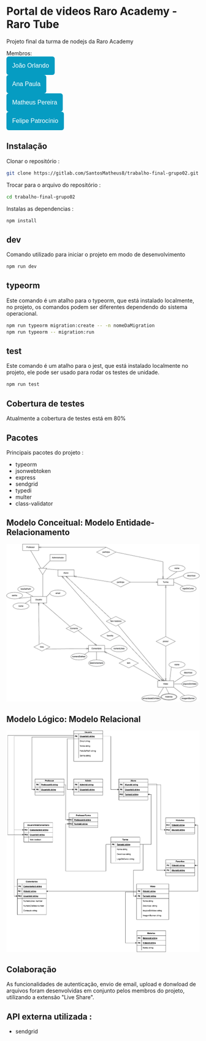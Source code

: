 # Portal de videos Raro Academy - Raro Tube

Projeto final da turma de nodejs da Raro Academy

Membros: <br>
<a href="https://github.com/JohnnHere"><button style="background: #069cc2; border-radius: 6px; padding: 15px; cursor: pointer; color: #fff; border: none; font-size: 16px;">João Orlando</button></a>
<br>
<a href="https://github.com/anapaula-noleto"><button style="background: #069cc2; border-radius: 6px; padding: 15px; cursor: pointer; color: #fff; border: none; font-size: 16px;">Ana Paula</button></a>
<br>
<a href="https://github.com/SantosMatheus8"><button style="background: #069cc2; border-radius: 6px; padding: 15px; cursor: pointer; color: #fff; border: none; font-size: 16px;">Matheus Pereira</button></a>
<br>
<a href="https://github.com/patr0ci"><button style="background: #069cc2; border-radius: 6px; padding: 15px; cursor: pointer; color: #fff; border: none; font-size: 16px;">Felipe Patrocínio</button></a>
<br>

## Instalação

Clonar o repositório :

```bash
git clone https://gitlab.com/SantosMatheus8/trabalho-final-grupo02.git
```

Trocar para o arquivo do repositório :

```bash
cd trabalho-final-grupo02
```

Instalas as dependencias :

```bash
npm install
```

## dev

Comando utilizado para iniciar o projeto em modo de desenvolvimento

```bash
npm run dev
```

## typeorm

Este comando é um atalho para o typeorm, que está instalado localmente, no projeto, os comandos podem ser diferentes dependendo do sistema operacional.

```bash
npm run typeorm migration:create -- -n nomeDaMigration
npm run typeorm -- migration:run
```

## test

Este comando é um atalho para o jest, que está instalado localmente no projeto, ele pode ser usado para rodar os testes de unidade.

```bash
npm run test
```

## Cobertura de testes

Atualmente a cobertura de testes está em 80%

## Pacotes

Principais pacotes do projeto :

- typeorm
- jsonwebtoken
- express
- sendgrid
- typedi
- multer
- class-validator

## Modelo Conceitual: Modelo Entidade-Relacionamento

![ModeloEntidadeRelacionamento](modeloEntidadeRelacionamento.png)

## Modelo Lógico: Modelo Relacional

![ModeloLogico](modeloLogico.png)

## Colaboração

As funcionalidades de autenticação, envio de email, upload e donwload de arquivos foram desenvolvidas em conjunto pelos membros do projeto, utilizando a extensão "Live Share".

## API externa utilizada :

- sendgrid
